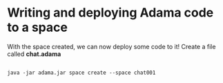 # Writing and deploying Adama code to a space

With the space created, we can now deploy some code to it! Create a file called **chat.adama**

```adama

```


```shell
java -jar adama.jar space create --space chat001
```